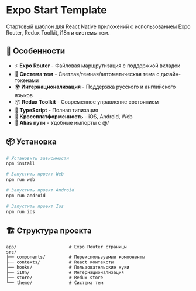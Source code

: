 # Expo Start Template

Стартовый шаблон для React Native приложений с использованием Expo Router, Redux Toolkit, i18n и системы тем.

## 🚀 Особенности

- ⚡ **Expo Router** - Файловая маршрутизация с поддержкой вкладок
- 🎨 **Система тем** - Светлая/темная/автоматическая тема с дизайн-токенами
- 🌍 **Интернационализация** - Поддержка русского и английского языков
- 📦 **Redux Toolkit** - Современное управление состоянием
- 🎯 **TypeScript** - Полная типизация
- 📱 **Кроссплатформенность** - iOS, Android, Web
- 🔧 **Alias пути** - Удобные импорты с @/

## 📦 Установка

```bash
# Установить зависимости
npm install

# Запустить проект Web
npm run web

# Запустить проект Android
npm run android

# Запустить проект Ios
npm run ios
```

## 🏗️ Структура проекта

```
app/                    # Expo Router страницы
src/
├── components/         # Переиспользуемые компоненты
├── contexts/           # React контексты
├── hooks/              # Пользовательские хуки
├── i18n/               # Интернационализация
├── store/              # Redux store
└── theme/              # Система тем
```
